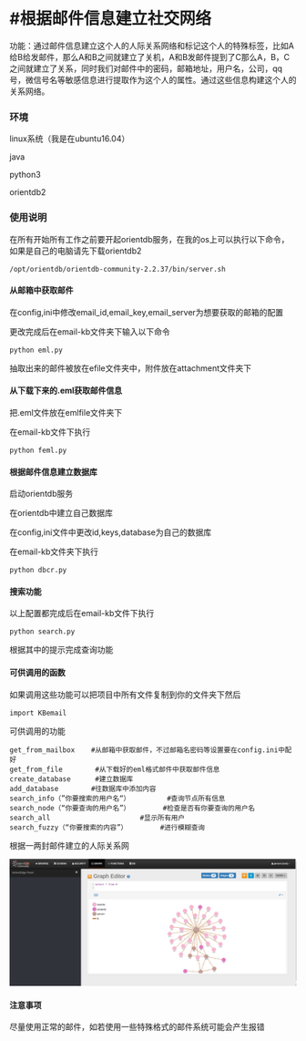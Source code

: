 # #根据邮件信息建立社交网络

功能：通过邮件信息建立这个人的人际关系网络和标记这个人的特殊标签，比如A给B给发邮件，那么A和B之间就建立了关机，A和B发邮件提到了C那么A，B，C之间就建立了关系，同时我们对邮件中的密码，邮箱地址，用户名，公司，qq号，微信号名等敏感信息进行提取作为这个人的属性。通过这些信息构建这个人的关系网络。

### 环境

linux系统（我是在ubuntu16.04）

java

python3

orientdb2



### 使用说明

在所有开始所有工作之前要开起orientdb服务，在我的os上可以执行以下命令，如果是自己的电脑请先下载orientdb2

```
/opt/orientdb/orientdb-community-2.2.37/bin/server.sh
```



#### 从邮箱中获取邮件

在config,ini中修改email_id,email_key,email_server为想要获取的邮箱的配置

更改完成后在email-kb文件夹下输入以下命令

```
python eml.py
```

抽取出来的邮件被放在efile文件夹中，附件放在attachment文件夹下

#### 从下载下来的.eml获取邮件信息

把.eml文件放在emlfile文件夹下

在email-kb文件下执行

```
python feml.py
```

#### 根据邮件信息建立数据库

启动orientdb服务

在orientdb中建立自己数据库

在config,ini文件中更改id,keys,database为自己的数据库

在email-kb文件夹下执行

```
python dbcr.py
```

#### 搜索功能

以上配置都完成后在email-kb文件下执行

```
python search.py
```

根据其中的提示完成查询功能

#### 可供调用的函数

如果调用这些功能可以把项目中所有文件复制到你的文件夹下然后

```
import KBemail
```

可供调用的功能

```
get_from_mailbox    #从邮箱中获取邮件，不过邮箱名密码等设置要在config.ini中配好
get_from_file        #从下载好的eml格式邮件中获取邮件信息
create_database      #建立数据库
add_database        #往数据库中添加内容
search_info（”你要搜索的用户名“）         #查询节点所有信息
search_node（“你要查询的用户名”）        #检查是否有你要查询的用户名
search_all                      #显示所有用户
search_fuzzy（“你要搜索的内容”）        #进行模糊查询
```

根据一两封邮件建立的人际关系网

![](人际关系网.png)

#### 注意事项

尽量使用正常的邮件，如若使用一些特殊格式的邮件系统可能会产生报错
